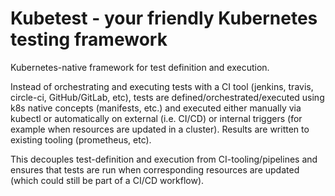 # Kubetest - your friendly Kubernetes testing framework

Kubernetes-native framework for test definition and execution. 

Instead of orchestrating and executing tests with a CI tool (jenkins, travis, circle-ci, GitHub/GitLab, etc),
tests are defined/orchestrated/executed using k8s native concepts (manifests, etc.) and executed either manually via kubectl 
or automatically on external (i.e. CI/CD) or internal triggers (for example when resources are updated in a cluster). 
Results are written to existing tooling (prometheus, etc). 

This decouples test-definition and execution from CI-tooling/pipelines and ensures that tests are run when 
corresponding resources are updated (which could still be part of a CI/CD workflow). 
